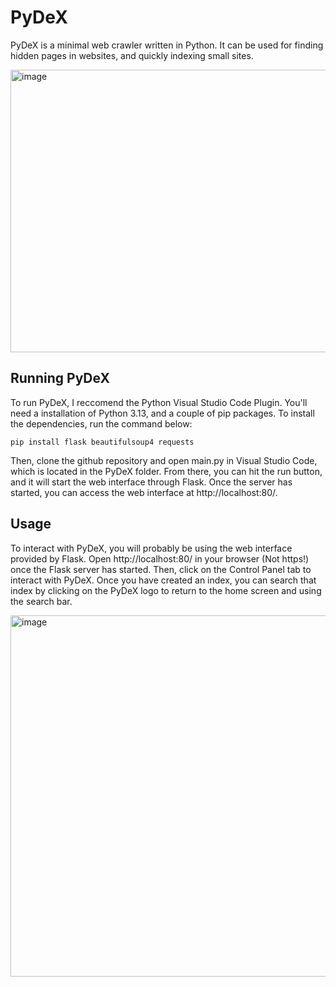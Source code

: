 # PyDeX
PyDeX is a minimal web crawler written in Python. It can be used for finding hidden pages in websites, and quickly indexing small sites.

<img width="660" height="452" alt="image" src="https://github.com/user-attachments/assets/601d7ffc-6ece-41a6-8f2a-afe3314735b3" />

## Running PyDeX
To run PyDeX, I reccomend the Python Visual Studio Code Plugin. You'll need a installation of Python 3.13, and a couple of pip packages.
To install the dependencies, run the command below:
```
pip install flask beautifulsoup4 requests
```

Then, clone the github repository and open main.py in Visual Studio Code, which is located in the PyDeX folder.
From there, you can hit the run button, and it will start the web interface through Flask. Once the server has started, you can access the web interface at http://localhost:80/.

## Usage
To interact with PyDeX, you will probably be using the web interface provided by Flask. Open http://localhost:80/ in your browser (Not https!) once the Flask server has started. Then, click on the Control Panel tab to interact with PyDeX.
Once you have created an index, you can search that index by clicking on the PyDeX logo to return to the home screen and using the search bar.

<img width="799" height="578" alt="image" src="https://github.com/user-attachments/assets/7ba21098-4998-4b6f-8f28-7d93f999a0d7" />
